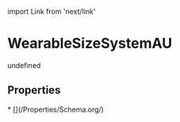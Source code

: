 import Link from 'next/link'
# WearableSizeSystemAU

undefined

## Properties

<Grid>
* [](/Properties/Schema.org/)

</Grid>

